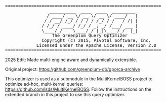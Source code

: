 <pre>
======================================================================
                 __________  ____  ____  _________
                / ____/ __ \/ __ \/ __ \/ ____/   |
               / / __/ /_/ / / / / /_/ / /   / /| |
              / /_/ / ____/ /_/ / _, _/ /___/ ___ |
              \____/_/    \____/_/ |_|\____/_/  |_|
                  The Greenplum Query Optimizer
              Copyright (c) 2015, Pivotal Software, Inc.
            Licensed under the Apache License, Version 2.0
======================================================================
</pre>

2025 Edit: Made multi-engine aware and dynamically extensible.

Original project: https://github.com/greenplum-db/gporca-archive

This optimizer is used as a submodule in the MultiKernelBOSS project to optimize ad-hoc, multi-kernel queries: https://github.com/lsds/MultiKernelBOSS. Follow the instructions on the extended branch in this project to use this query optimizer.

